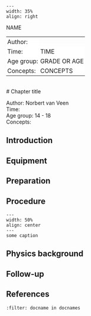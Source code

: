 

<div style="clear: both;">

```{figure} ../../figures/open.png
---
width: 35%
align: right
```

</div>

<table style="width: 100%; border-collapse: collapse; border: none;">
    <tr style="background-color: white;"> 
        <td style="text-align: left; padding: 3px; border: none;">Author:</td
        <td style="text-align: left; padding: 3px; border: none;">NAME</td>
    </tr>
    <tr style="background-color: white;">
        <td style="text-align: left; padding: 3px; border: none;">Time:</td>
        <td style="text-align: left; padding: 3px; border: none;">TIME</td>
    </tr>
    <tr style="background-color: white;">
        <td style="text-align: left; padding: 3px; border: none;">Age group:</td>
        <td style="text-align: left; padding: 3px; border: none;">GRADE OR AGE</td>
    </tr>
    <tr style="background-color: white;">
        <td style="text-align: left; padding: 3px; border: none;">Concepts:</td>
        <td style="text-align: left; padding: 3px; border: none;">CONCEPTS</td>
    </tr>
</table><br>
# Chapter title


Author: Norbert van Veen    \
Time:	  	\
Age group:	14 - 18\
Concepts:	

## Introduction

## Equipment

## Preparation

## Procedure

```{figure} demo47_figure1.jpg
---
width: 50%
align: center
---
some caption
```

## Physics background

## Follow-up

## References
```{bibliography}
:filter: docname in docnames
```
